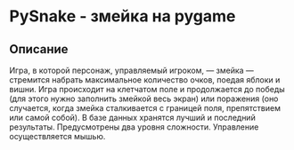 # PySnake - змейка на pygame
## Описание
Игра, в которой персонаж, управляемый игроком, — змейка — стремится набрать максимальное количество очков,
поедая яблоки и вишни. Игра происходит на клетчатом поле и продолжается до победы (для этого нужно заполнить змейкой весь экран) или поражения 
(оно случается, когда змейка сталкивается с границей поля, препятствием или самой собой). В базе данных хранятся лучший
и последний результаты. Предусмотрены два уровня сложности. Управление осуществляется мышью.
